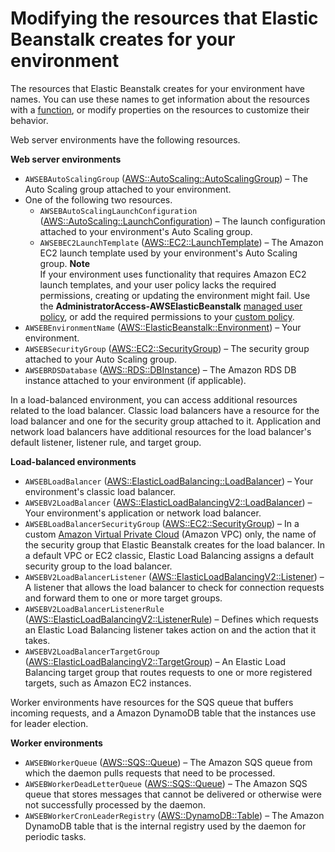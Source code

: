 # Modifying the resources that Elastic Beanstalk creates for your environment<a name="customize-containers-format-resources-eb"></a>

The resources that Elastic Beanstalk creates for your environment have names\. You can use these names to get information about the resources with a [function](ebextensions-functions.md), or modify properties on the resources to customize their behavior\.

Web server environments have the following resources\.

**Web server environments**
+ `AWSEBAutoScalingGroup` \([AWS::AutoScaling::AutoScalingGroup](https://docs.aws.amazon.com/AWSCloudFormation/latest/UserGuide/aws-properties-as-group.html)\) – The Auto Scaling group attached to your environment\.
+ One of the following two resources\.
  + `AWSEBAutoScalingLaunchConfiguration` \([AWS::AutoScaling::LaunchConfiguration](https://docs.aws.amazon.com/AWSCloudFormation/latest/UserGuide/aws-properties-as-launchconfig.html)\) – The launch configuration attached to your environment's Auto Scaling group\.
  + `AWSEBEC2LaunchTemplate` \([AWS::EC2::LaunchTemplate](https://docs.aws.amazon.com/AWSCloudFormation/latest/UserGuide/aws-resource-ec2-launchtemplate.html)\) – The Amazon EC2 launch template used by your environment's Auto Scaling group\.
**Note**  
If your environment uses functionality that requires Amazon EC2 launch templates, and your user policy lacks the required permissions, creating or updating the environment might fail\. Use the **AdministratorAccess\-AWSElasticBeanstalk** [managed user policy](AWSHowTo.iam.managed-policies.md), or add the required permissions to your [custom policy](AWSHowTo.iam.managed-policies.md#AWSHowTo.iam.policies)\.
+ `AWSEBEnvironmentName` \([AWS::ElasticBeanstalk::Environment](https://docs.aws.amazon.com/AWSCloudFormation/latest/UserGuide/aws-properties-beanstalk-environment.html)\) – Your environment\.
+ `AWSEBSecurityGroup` \([AWS::EC2::SecurityGroup](https://docs.aws.amazon.com/AWSCloudFormation/latest/UserGuide/aws-properties-ec2-security-group.html)\) – The security group attached to your Auto Scaling group\.
+ `AWSEBRDSDatabase` \([AWS::RDS::DBInstance](https://docs.aws.amazon.com/AWSCloudFormation/latest/UserGuide/aws-properties-rds-database-instance.html)\) – The Amazon RDS DB instance attached to your environment \(if applicable\)\.

In a load\-balanced environment, you can access additional resources related to the load balancer\. Classic load balancers have a resource for the load balancer and one for the security group attached to it\. Application and network load balancers have additional resources for the load balancer's default listener, listener rule, and target group\.

**Load\-balanced environments**
+ `AWSEBLoadBalancer` \([AWS::ElasticLoadBalancing::LoadBalancer](https://docs.aws.amazon.com/AWSCloudFormation/latest/UserGuide/aws-properties-ec2-elb.html)\) – Your environment's classic load balancer\.
+ `AWSEBV2LoadBalancer` \([AWS::ElasticLoadBalancingV2::LoadBalancer](https://docs.aws.amazon.com/AWSCloudFormation/latest/UserGuide/aws-resource-elasticloadbalancingv2-loadbalancer.html)\) – Your environment's application or network load balancer\.
+ `AWSEBLoadBalancerSecurityGroup` \([AWS::EC2::SecurityGroup](https://docs.aws.amazon.com/AWSCloudFormation/latest/UserGuide/aws-properties-ec2-security-group.html)\) – In a custom [Amazon Virtual Private Cloud](https://docs.aws.amazon.com/vpc/latest/userguide/) \(Amazon VPC\) only, the name of the security group that Elastic Beanstalk creates for the load balancer\. In a default VPC or EC2 classic, Elastic Load Balancing assigns a default security group to the load balancer\.
+ `AWSEBV2LoadBalancerListener` \([AWS::ElasticLoadBalancingV2::Listener](https://docs.aws.amazon.com/AWSCloudFormation/latest/UserGuide/aws-resource-elasticloadbalancingv2-listener.html)\) – A listener that allows the load balancer to check for connection requests and forward them to one or more target groups\.
+ `AWSEBV2LoadBalancerListenerRule` \([AWS::ElasticLoadBalancingV2::ListenerRule](https://docs.aws.amazon.com/AWSCloudFormation/latest/UserGuide/aws-resource-elasticloadbalancingv2-listenerrule.html)\) – Defines which requests an Elastic Load Balancing listener takes action on and the action that it takes\.
+ `AWSEBV2LoadBalancerTargetGroup` \([AWS::ElasticLoadBalancingV2::TargetGroup](https://docs.aws.amazon.com/AWSCloudFormation/latest/UserGuide/aws-resource-elasticloadbalancingv2-targetgroup.html)\) – An Elastic Load Balancing target group that routes requests to one or more registered targets, such as Amazon EC2 instances\.

Worker environments have resources for the SQS queue that buffers incoming requests, and a Amazon DynamoDB table that the instances use for leader election\.

**Worker environments**
+ `AWSEBWorkerQueue` \([AWS::SQS::Queue](https://docs.aws.amazon.com/AWSCloudFormation/latest/UserGuide/aws-properties-sqs-queues.html)\) – The Amazon SQS queue from which the daemon pulls requests that need to be processed\.
+ `AWSEBWorkerDeadLetterQueue` \([AWS::SQS::Queue](https://docs.aws.amazon.com/AWSCloudFormation/latest/UserGuide/aws-properties-sqs-queues.html)\) – The Amazon SQS queue that stores messages that cannot be delivered or otherwise were not successfully processed by the daemon\.
+ `AWSEBWorkerCronLeaderRegistry` \([AWS::DynamoDB::Table](https://docs.aws.amazon.com/AWSCloudFormation/latest/UserGuide/aws-resource-dynamodb-table.html)\) – The Amazon DynamoDB table that is the internal registry used by the daemon for periodic tasks\.